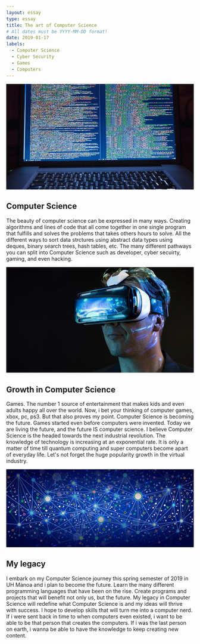 ```yaml
---
layout: essay
type: essay
title: The art of Computer Science
# All dates must be YYYY-MM-DD format!
date: 2019-01-17
labels:
  - Computer Science
  - Cyber Security
  - Games
  - Computers
---
```


<img class="ui large left circular floated image" src="../images/ComputerScience.jpg">

## Computer Science

The beauty of computer science can be expressed in many ways. Creating algorithms and lines of code that all come together in one single program that fulfills and solves the problems that takes others hours to solve. All the different ways to sort data strctures using abstract data types using deques, binary search trees, hash tables, etc. The many different pathways you can split into Computer Science such as developer, cyber secuirty, gaming, and even hacking. 

<img class="ui large left circular floated image" src="../images/VirtualReality.jpg">

## Growth in Computer Science

Games. The number 1 source of entertainment that makes kids and even adults happy all over the world. Now, i bet your thinking of computer games, xbox, pc, ps3. But that also proves my point. Computer Science is becoming the future. Games started even before computers were invented. Today we are living the future, and the future IS computer science. I believe Computer Science is the headed towards the next industrial revolution. The knowledge of technology is increasing at an exponential rate. It is only a matter of time till quantum computing and super computers become apart of everyday life. Let's not forget the huge popularity growth in the virtual industry. 

<img class="ui large left circular floated image" src="../images/graph.jpg">

## My legacy

I embark on my Computer Science journey this spring semester of 2019 in UH Manoa and i plan to become the future. Learn the many different programming languages that have been on the rise. Create programs and projects that will benefit not only us, but the future. My legacy in Computer Science will redefine what Computer Science is and my ideas will thrive with success. I hope to develop skills that will turn me into a computer nerd. If i were sent back in time to when computers even existed, i want to be able to be that person that creates the computers. If i was the last person on earth, i wanna be able to have the knowledge to keep creating new content. 


